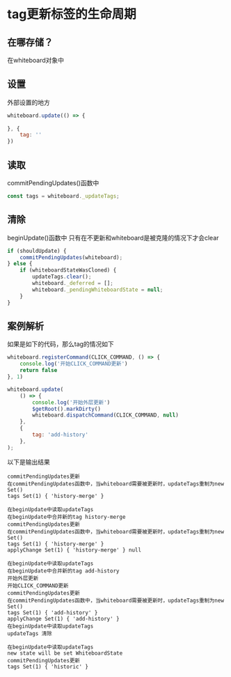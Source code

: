 # tag更新标签的生命周期

## 在哪存储？
在whiteboard对象中


## 设置
外部设置的地方
```javascript
whiteboard.update(() => {
    
}, {
    tag: ''
})
```
## 读取
commitPendingUpdates()函数中
```javascript
const tags = whiteboard._updateTags;
```

## 清除
beginUpdate()函数中
只有在不更新和whiteboard是被克隆的情况下才会clear
```javascript
if (shouldUpdate) {
    commitPendingUpdates(whiteboard);
} else {
    if (whiteboardStateWasCloned) {
        updateTags.clear();
        whiteboard._deferred = [];
        whiteboard._pendingWhiteboardState = null;
    }
}
```

## 案例解析
如果是如下的代码，那么tag的情况如下
```javascript
whiteboard.registerCommand(CLICK_COMMAND, () => {
    console.log('开始CLICK_COMMAND更新')
    return false
}, 1)

whiteboard.update(
    () => {
        console.log('开始外层更新')
        $getRoot().markDirty()
        whiteboard.dispatchCommand(CLICK_COMMAND, null)
    },
    {
        tag: 'add-history'
    },
);
```
以下是输出结果
```text
commitPendingUpdates更新
在commitPendingUpdates函数中，当whiteboard需要被更新时，updateTags重制为new Set()
tags Set(1) { 'history-merge' }

在beginUpdate中读取updateTags
在beginUpdate中合并新的tag history-merge
commitPendingUpdates更新
在commitPendingUpdates函数中，当whiteboard需要被更新时，updateTags重制为new Set()
tags Set(1) { 'history-merge' }
applyChange Set(1) { 'history-merge' } null

在beginUpdate中读取updateTags
在beginUpdate中合并新的tag add-history
开始外层更新
开始CLICK_COMMAND更新
commitPendingUpdates更新
在commitPendingUpdates函数中，当whiteboard需要被更新时，updateTags重制为new Set()
tags Set(1) { 'add-history' }
applyChange Set(1) { 'add-history' }
在beginUpdate中读取updateTags
updateTags 清除
    
在beginUpdate中读取updateTags
new state will be set WhiteboardState
commitPendingUpdates更新
tags Set(1) { 'historic' }
```
